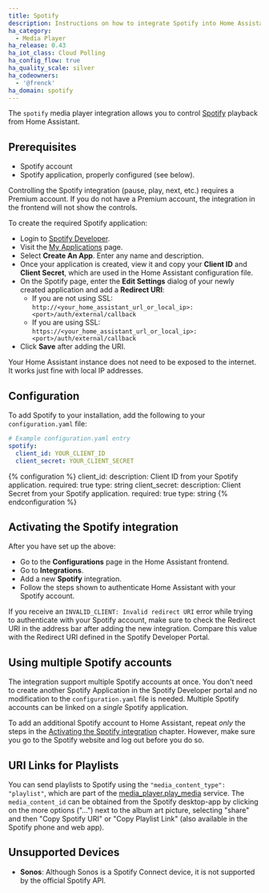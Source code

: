 ```yaml
---
title: Spotify
description: Instructions on how to integrate Spotify into Home Assistant.
ha_category:
  - Media Player
ha_release: 0.43
ha_iot_class: Cloud Polling
ha_config_flow: true
ha_quality_scale: silver
ha_codeowners:
  - '@frenck'
ha_domain: spotify
---
```


The `spotify` media player integration allows you to control [Spotify](https://www.spotify.com/) playback from Home Assistant.

## Prerequisites

- Spotify account
- Spotify application, properly configured (see below).

<div class='note'>
  Controlling the Spotify integration (pause, play, next, etc.) requires a Premium account.
  If you do not have a Premium account, the integration in the frontend will not show the controls.
</div>

To create the required Spotify application:

- Login to [Spotify Developer](https://developer.spotify.com).
- Visit the [My Applications](https://developer.spotify.com/my-applications/#!/applications) page.
- Select **Create An App**. Enter any name and description.
- Once your application is created, view it and copy your **Client ID** and **Client Secret**, which are used in the Home Assistant configuration file.
- On the Spotify page, enter the **Edit Settings** dialog of your newly created application and add a **Redirect URI**:
  - If you are not using SSL: `http://<your_home_assistant_url_or_local_ip>:<port>/auth/external/callback`
  - If you are using SSL: `https://<your_home_assistant_url_or_local_ip>:<port>/auth/external/callback`
- Click **Save** after adding the URI.

<div class='note'>
  Your Home Assistant instance does not need to be exposed to the internet. It works just fine with local IP addresses.
</div>  

## Configuration

To add Spotify to your installation, add the following to your `configuration.yaml` file:

```yaml
# Example configuration.yaml entry
spotify:
  client_id: YOUR_CLIENT_ID
  client_secret: YOUR_CLIENT_SECRET
```

{% configuration %}
client_id:
  description: Client ID from your Spotify application.
  required: true
  type: string
client_secret:
  description: Client Secret from your Spotify application.
  required: true
  type: string
{% endconfiguration %}

## Activating the Spotify integration

After you have set up the above:

- Go to the **Configurations** page in the Home Assistant frontend.
- Go to **Integrations**.
- Add a new **Spotify** integration.
- Follow the steps shown to authenticate Home Assistant with your Spotify account.

<div class='note'>

  If you receive an `INVALID_CLIENT: Invalid redirect URI` error while trying to
  authenticate with your Spotify account, make sure to check the Redirect URI in
  the address bar after adding the new integration. Compare this value with the
  Redirect URI defined in the Spotify Developer Portal.

</div>

## Using multiple Spotify accounts

The integration support multiple Spotify accounts at once. You don't need to
create another Spotify Application in the Spotify Developer portal and no
modification to the `configuration.yaml` file is needed. Multiple Spotify
accounts can be linked on a _single_ Spotify application.

To add an additional Spotify account to Home Assistant, repeat _only_ the steps
in the [Activating the Spotify integration](#activating-the-spotify-integration)
chapter. However, make sure you go to the Spotify website and log out before
you do so.

## URI Links for Playlists

You can send playlists to Spotify using the `"media_content_type": "playlist"`, which are part of the
[media_player.play_media](/integrations/media_player/#service-media_playerplay_media) service.
The `media_content_id` can be obtained from the Spotify desktop-app by clicking on the more options ("...") next to the album art picture, selecting "share" and then "Copy Spotify URI" or "Copy Playlist Link" (also available in the Spotify phone and web app).

## Unsupported Devices

- **Sonos**: Although Sonos is a Spotify Connect device, it is not supported by the official Spotify API.
